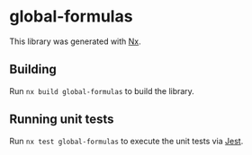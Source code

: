 # global-formulas

This library was generated with [Nx](https://nx.dev).

## Building

Run `nx build global-formulas` to build the library.

## Running unit tests

Run `nx test global-formulas` to execute the unit tests via [Jest](https://jestjs.io).
